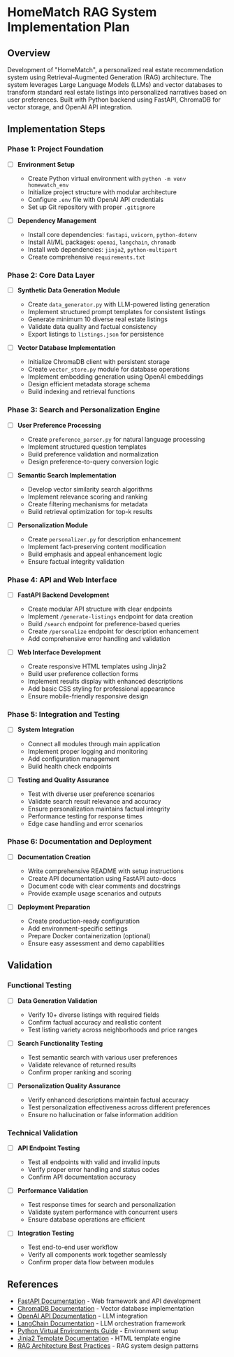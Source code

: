 # HomeMatch RAG System Implementation Plan

## Overview

Development of "HomeMatch", a personalized real estate recommendation system using Retrieval-Augmented Generation (RAG) architecture. The system leverages Large Language Models (LLMs) and vector databases to transform standard real estate listings into personalized narratives based on user preferences. Built with Python backend using FastAPI, ChromaDB for vector storage, and OpenAI API integration.

## Implementation Steps

### Phase 1: Project Foundation
- [ ] **Environment Setup**
  - Create Python virtual environment with `python -m venv homewatch_env`
  - Initialize project structure with modular architecture
  - Configure `.env` file with OpenAI API credentials
  - Set up Git repository with proper `.gitignore`

- [ ] **Dependency Management**
  - Install core dependencies: `fastapi`, `uvicorn`, `python-dotenv`
  - Install AI/ML packages: `openai`, `langchain`, `chromadb`
  - Install web dependencies: `jinja2`, `python-multipart`
  - Create comprehensive `requirements.txt`

### Phase 2: Core Data Layer
- [ ] **Synthetic Data Generation Module**
  - Create `data_generator.py` with LLM-powered listing generation
  - Implement structured prompt templates for consistent listings
  - Generate minimum 10 diverse real estate listings
  - Validate data quality and factual consistency
  - Export listings to `listings.json` for persistence

- [ ] **Vector Database Implementation**
  - Initialize ChromaDB client with persistent storage
  - Create `vector_store.py` module for database operations
  - Implement embedding generation using OpenAI embeddings
  - Design efficient metadata storage schema
  - Build indexing and retrieval functions

### Phase 3: Search and Personalization Engine
- [ ] **User Preference Processing**
  - Create `preference_parser.py` for natural language processing
  - Implement structured question templates
  - Build preference validation and normalization
  - Design preference-to-query conversion logic

- [ ] **Semantic Search Implementation**
  - Develop vector similarity search algorithms
  - Implement relevance scoring and ranking
  - Create filtering mechanisms for metadata
  - Build retrieval optimization for top-k results

- [ ] **Personalization Module**
  - Create `personalizer.py` for description enhancement
  - Implement fact-preserving content modification
  - Build emphasis and appeal enhancement logic
  - Ensure factual integrity validation

### Phase 4: API and Web Interface
- [ ] **FastAPI Backend Development**
  - Create modular API structure with clear endpoints
  - Implement `/generate-listings` endpoint for data creation
  - Build `/search` endpoint for preference-based queries
  - Create `/personalize` endpoint for description enhancement
  - Add comprehensive error handling and validation

- [ ] **Web Interface Development**
  - Create responsive HTML templates using Jinja2
  - Build user preference collection forms
  - Implement results display with enhanced descriptions
  - Add basic CSS styling for professional appearance
  - Ensure mobile-friendly responsive design

### Phase 5: Integration and Testing
- [ ] **System Integration**
  - Connect all modules through main application
  - Implement proper logging and monitoring
  - Add configuration management
  - Build health check endpoints

- [ ] **Testing and Quality Assurance**
  - Test with diverse user preference scenarios
  - Validate search result relevance and accuracy
  - Ensure personalization maintains factual integrity
  - Performance testing for response times
  - Edge case handling and error scenarios

### Phase 6: Documentation and Deployment
- [ ] **Documentation Creation**
  - Write comprehensive README with setup instructions
  - Create API documentation using FastAPI auto-docs
  - Document code with clear comments and docstrings
  - Provide example usage scenarios and outputs

- [ ] **Deployment Preparation**
  - Create production-ready configuration
  - Add environment-specific settings
  - Prepare Docker containerization (optional)
  - Ensure easy assessment and demo capabilities

## Validation

### Functional Testing
- [ ] **Data Generation Validation**
  - Verify 10+ diverse listings with required fields
  - Confirm factual accuracy and realistic content
  - Test listing variety across neighborhoods and price ranges

- [ ] **Search Functionality Testing**
  - Test semantic search with various user preferences
  - Validate relevance of returned results
  - Confirm proper ranking and scoring

- [ ] **Personalization Quality Assurance**
  - Verify enhanced descriptions maintain factual accuracy
  - Test personalization effectiveness across different preferences
  - Ensure no hallucination or false information addition

### Technical Validation
- [ ] **API Endpoint Testing**
  - Test all endpoints with valid and invalid inputs
  - Verify proper error handling and status codes
  - Confirm API documentation accuracy

- [ ] **Performance Validation**
  - Test response times for search and personalization
  - Validate system performance with concurrent users
  - Ensure database operations are efficient

- [ ] **Integration Testing**
  - Test end-to-end user workflow
  - Verify all components work together seamlessly
  - Confirm proper data flow between modules

## References

- [FastAPI Documentation](https://fastapi.tiangolo.com/) - Web framework and API development
- [ChromaDB Documentation](https://docs.trychroma.com/) - Vector database implementation
- [OpenAI API Documentation](https://platform.openai.com/docs) - LLM integration
- [LangChain Documentation](https://python.langchain.com/) - LLM orchestration framework
- [Python Virtual Environments Guide](https://docs.python.org/3/tutorial/venv.html) - Environment setup
- [Jinja2 Template Documentation](https://jinja.palletsprojects.com/) - HTML template engine
- [RAG Architecture Best Practices](https://docs.llamaindex.ai/en/stable/getting_started/concepts.html) - RAG system design patterns
